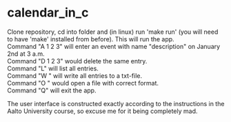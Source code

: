 # calendar_in_c

Clone repository, cd into folder and (in linux) run 'make run' (you will need to have 'make' installed from before). This will run the app.  
Command "A <description> 1 2 3" will enter an event with name "description" on January 2nd at 3 a.m.  
Command "D 1 2 3" would delete the same entry.  
Command "L" will list all entries.  
Command "W <name of file>" will write all entries to a txt-file.  
Command "O <name of file>" would open a file with correct format.  
Command "Q" will exit the app.  
  
The user interface is constructed exactly according to the instructions in the Aalto University course, so excuse me for it being completely mad.
